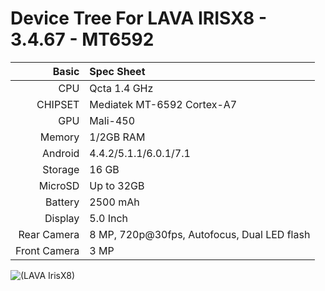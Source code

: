 Device Tree For LAVA IRISX8 - 3.4.67 - MT6592 
=====================================

Basic   | Spec Sheet
-------:|:-------------------------
CPU     | Qcta 1.4 GHz 
CHIPSET | Mediatek MT-6592 Cortex-A7
GPU     | Mali-450
Memory  | 1/2GB RAM
Android | 4.4.2/5.1.1/6.0.1/7.1
Storage | 16 GB
MicroSD | Up to 32GB
Battery | 2500 mAh
Display | 5.0 Inch
Rear Camera  | 8 MP, 720p@30fps, Autofocus, Dual LED flash
Front Camera  | 3 MP

![(LAVA IrisX8)](http://1.bp.blogspot.com/-r98Vn2z5_uM/VSah6WxLTZI/AAAAAAAABa0/dMvJvfdWHxM/s1600/lava-iris-x8.jpg)
